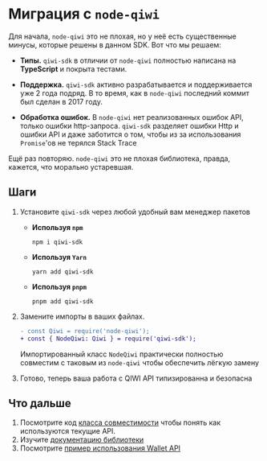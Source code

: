# Миграция с `node-qiwi`

Для начала, `node-qiwi` это не плохая, но
у неё есть существенные минусы, которые решены в данном SDK.
Вот что мы решаем:

- **Типы.** `qiwi-sdk` в отличии от `node-qiwi`
  полностью написана на **TypeScript** и покрыта тестами.

- **Поддержка.** `qiwi-sdk` активно разрабатывается и поддерживается
  уже 2 года подряд. В то время, как в `node-qiwi`
  последний коммит был сделан в 2017 году.

- **Обработка ошибок.** В `node-qiwi` нет реализованных
  ошибок API, только ошибки http-запроса. `qiwi-sdk` разделяет ошибки Http и ошибки API
  и даже заботится о том, чтобы из за использования `Promise`'ов не терялся
  Stack Trace

Ещё раз повторяю. `node-qiwi` это не плохая библиотека, правда, кажется, что морально устаревшая.

## Шаги

1. Установите `qiwi-sdk` через любой удобный вам менеджер пакетов
   - **Используя `npm`**
     ```shell
     npm i qiwi-sdk
     ```
   - **Используя `Yarn`**
     ```shell
     yarn add qiwi-sdk
     ```
   - **Используя `pnpm`**
     ```shell
     pnpm add qiwi-sdk
     ```
2. Замените импорты в ваших файлах.

   ```diff
   - const Qiwi = require('node-qiwi');
   + const { NodeQiwi: Qiwi } = require('qiwi-sdk');
   ```

   Импортированный класс `NodeQiwi` практически полностью
   совместим с таковым из `node-qiwi` чтобы
   обеспечить лёгкую замену

3. Готово, теперь ваша работа с QIWI API типизированна и безопасна

## Что дальше

1. Посмотрите код [класса совместимости](../../src/apis/wallet/wallet.compat-node-qiwi.ts)
   чтобы понять как используются текущие API.
2. Изучите [документацию библиотеки](../api/modules.md)
3. Посмотрите [пример использования Wallet API](../../examples/5-bot.js)
